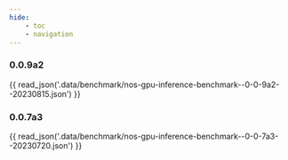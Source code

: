 ```yaml
---
hide:
    - toc
    - navigation
---
```




### 0.0.9a2

{{ read_json('.data/benchmark/nos-gpu-inference-benchmark--0-0-9a2--20230815.json') }}

### 0.0.7a3

{{ read_json('.data/benchmark/nos-gpu-inference-benchmark--0-0-7a3--20230720.json') }}
